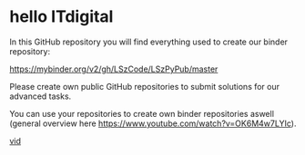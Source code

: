 # hello ITdigital

In this GitHub repository you will find everything used to create our binder repository:

https://mybinder.org/v2/gh/LSzCode/LSzPyPub/master

Please create own public GitHub repositories to submit solutions for our advanced tasks. 

You can use your repositories to create own binder repositories aswell (general overview here https://www.youtube.com/watch?v=OK6M4w7LYIc).

<a href="https://www.youtube.com/watch?v=OK6M4w7LYIc" rel="nofollow">vid</a>
